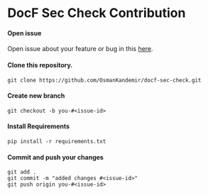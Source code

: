 # DocF Sec Check Contribution

#### Open issue
Open issue about your feature or bug in this [here](https://github.com/OsmanKandemir/docf-sec-check/issues).

#### Clone this repository.
```
git clone https://github.com/OsmanKandemir/docf-sec-check.git
```
#### Create new branch
```
git checkout -b you-#<issue-id>
```
#### Install Requirements
```
pip install -r requirements.txt
```

#### Commit and push your changes
```
git add .
git commit -m "added changes #<issue-id>"
git push origin you-#<issue-id>
```
